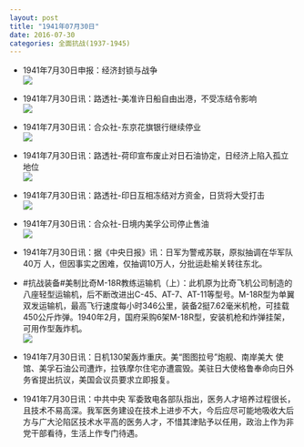 ```yaml
---
layout: post
title: "1941年07月30日"
date: 2016-07-30
categories: 全面抗战(1937-1945)
---
```


<meta name="referrer" content="no-referrer" />

- 1941年7月30日申报：经济封锁与战争 <br/><img src="https://ww2.sinaimg.cn/large/aca367d8jw1f6cbvv6q4tj20pd0y8h5w.jpg" />

- 1941年7月30日讯：路透社-美准许日船自由出港，不受冻结令影响 <br/><img src="https://ww4.sinaimg.cn/large/aca367d8jw1f6ca5ms11cj20fq0ktgqt.jpg" />

- 1941年7月30日讯：合众社-东京花旗银行继续停业 <br/><img src="https://ww3.sinaimg.cn/large/aca367d8jw1f6c8f9u4iuj20cb07owfv.jpg" />

- 1941年7月30日讯：路透社-荷印宣布废止对日石油协定，日经济上陷入孤立地位 <br/><img src="https://ww1.sinaimg.cn/large/aca367d8jw1f6c6olcvauj20dy0kmae2.jpg" />

- 1941年7月30日讯：路透社-印日互相冻结对方资金，日货将大受打击 <br/><img src="https://ww1.sinaimg.cn/large/aca367d8jw1f6c1hrb4ilj204x0krmyi.jpg" />

- 1941年7月30日讯：合众社-日境内美孚公司停止售油 <br/><img src="https://ww1.sinaimg.cn/large/aca367d8jw1f6bsta59r0j20b4072ab6.jpg" />

- 1941年7月30日讯：据《中央日报》讯：日军为警戒苏联，原拟抽调在华军队40万 人，但因事实之困难，仅抽调10万人，分批运赴榆关转往东北。 

- #抗战装备#美制比奇M-18R教练运输机（上）：此机原为比奇飞机公司制造的八座轻型运输机，后不断改进出C-45、AT-7、AT-11等型号。M-18R型为单翼双发运输机，最高飞行速度每小时346公里，装备2挺7.62毫米机枪，可挂载450公斤炸弹。1940年2月，国府采购6架M-18R型，安装机枪和炸弹挂架，可用作型轰炸机。 <br/><img src="https://ww2.sinaimg.cn/large/aca367d8jw1f6bpcj0xv9j20ba0bh0tu.jpg" />

- 1941年7月30日讯：日机130架轰炸重庆。美“图图拉号”炮舰、南岸美大 使馆、美孚石油公司遭炸，拉铁摩尔住宅亦遭震毁。美驻日大使格鲁奉命向日外务省提出抗议，美国会议员要求立即报复。 

- 1941年7月30日讯：中共中央 军委致电各部队指出，医务人才培养过程很长，且技术不易高深。我军医务建设在技术上进步不大，今后应尽可能地吸收大后方与广大沦陷区技术水平高的医务人才，不惜其津贴予以任用，政治上作为非党干部看待，生活上作专门待遇。 

